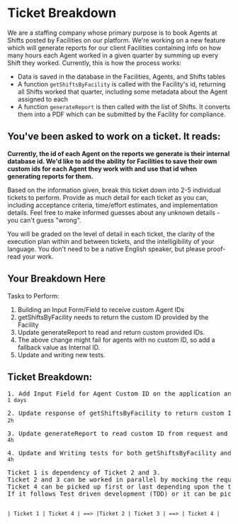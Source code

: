 # Ticket Breakdown
We are a staffing company whose primary purpose is to book Agents at Shifts posted by Facilities on our platform. We're working on a new feature which will generate reports for our client Facilities containing info on how many hours each Agent worked in a given quarter by summing up every Shift they worked. Currently, this is how the process works:

- Data is saved in the database in the Facilities, Agents, and Shifts tables
- A function `getShiftsByFacility` is called with the Facility's id, returning all Shifts worked that quarter, including some metadata about the Agent assigned to each
- A function `generateReport` is then called with the list of Shifts. It converts them into a PDF which can be submitted by the Facility for compliance.

## You've been asked to work on a ticket. It reads:

**Currently, the id of each Agent on the reports we generate is their internal database id. We'd like to add the ability for Facilities to save their own custom ids for each Agent they work with and use that id when generating reports for them.**


Based on the information given, break this ticket down into 2-5 individual tickets to perform. Provide as much detail for each ticket as you can, including acceptance criteria, time/effort estimates, and implementation details. Feel free to make informed guesses about any unknown details - you can't guess "wrong".


You will be graded on the level of detail in each ticket, the clarity of the execution plan within and between tickets, and the intelligibility of your language. You don't need to be a native English speaker, but please proof-read your work.

## Your Breakdown Here

Tasks to Perform:

1. Building an Input Form/Field to receive custom Agent IDs
2. getShiftsByFacility needs to return the custom ID provided by the Facility
3. Update generateReport to read and return custom provided IDs.
4. The above change might fail for agents with no custom ID, so add a fallback value as Internal ID.
5. Update and writing new tests.

## Ticket Breakdown:

<pre>1. Add Input Field for Agent Custom ID on the application and store in the database. <code>Estimate 1 days</code></pre> 
<pre>2. Update response of getShiftsByFacility to return custom IDs as an additional metadata field. <code>Estimate 2h</code> </pre> 
<pre>3. Update generateReport to read custom ID from request and fallback on internal database ID otherwise. Update response. <code>Estimate 4h</code></pre> 
<pre>4. Update and Writing tests for both getShiftsByFacility and generateReport functions. <code>Estimate 4h</code></pre>

<pre>
Ticket 1 is dependency of Ticket 2 and 3. 
Ticket 2 and 3 can be worked in parallel by mocking the request and response.
Ticket 4 can be picked up first or last depending upon the team.
If it follows Test driven development (TDD) or it can be picked later as well.
<pre>

<code>| Ticket 1 | Ticket 4 | ==> |Ticket 2 | Ticket 3 | ==> | Ticket 4 |</code>
